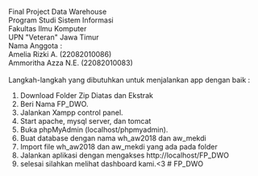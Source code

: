 Final Project Data Warehouse<br/>
Program Studi Sistem Informasi <br/>
Fakultas Ilmu Komputer <br/>
UPN "Veteran" Jawa Timur<br/>
Nama Anggota :<br/>
Amelia Rizki A. (22082010086)<br/>
Ammoritha Azza N.E. (22082010083)<br/>
<br/>
Langkah-langkah yang dibutuhkan untuk menjalankan app dengan baik :
1. Download Folder Zip Diatas dan Ekstrak
2. Beri Nama FP_DWO.
4. Jalankan Xampp control panel.
5. Start apache, mysql server, dan tomcat
6. Buka phpMyAdmin (localhost/phpmyadmin).
7. Buat database dengan nama wh_aw2018 dan aw_mekdi
8. Import file wh_aw2018 dan aw_mekdi yang ada pada folder
9. Jalankan aplikasi dengan mengakses http://localhost/FP_DWO
10. selesai silahkan melihat dashboard kami.<3
#   F P _ D W O 
 
 
